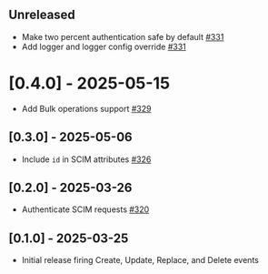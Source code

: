 ## Unreleased

- Make two percent authentication safe by default [#331](https://github.com/powerhome/power-tools/pull/331)
- Add logger and logger config override [#331](https://github.com/powerhome/power-tools/pull/331)

# [0.4.0] - 2025-05-15

- Add Bulk operations support [#329](https://github.com/powerhome/power-tools/pull/329)

## [0.3.0] - 2025-05-06

- Include `id` in SCIM attributes [#326](https://github.com/powerhome/power-tools/pull/326)

## [0.2.0] - 2025-03-26

- Authenticate SCIM requests [#320](https://github.com/powerhome/power-tools/pull/320)

## [0.1.0] - 2025-03-25

- Initial release firing Create, Update, Replace, and Delete events
